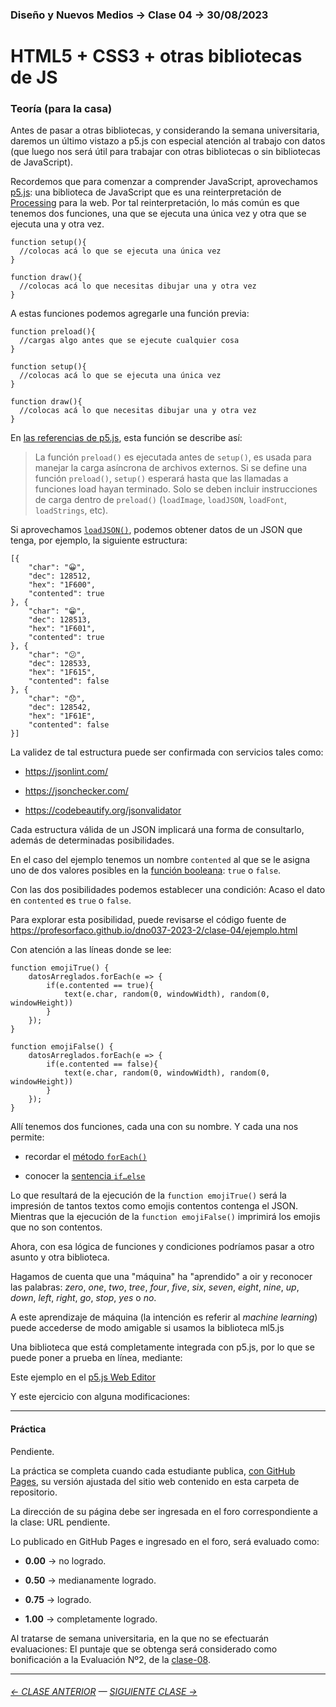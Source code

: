 ### Diseño y Nuevos Medios → Clase 04 → 30/08/2023

# HTML5 + CSS3 + otras bibliotecas de JS

### Teoría (para la casa)

Antes de pasar a otras bibliotecas, y considerando la semana universitaria, daremos un último vistazo a p5.js con especial atención al trabajo con datos (que luego nos será útil para trabajar con otras bibliotecas o sin bibliotecas de JavaScript).

Recordemos que para comenzar a comprender JavaScript, aprovechamos [p5.js](https://p5js.org/es/): una biblioteca de JavaScript que es una reinterpretación de [Processing](https://processing.org/) para la web. Por tal reinterpretación, lo más común es que tenemos dos funciones, una que se ejecuta una única vez y otra que se ejecuta una y otra vez. 

```
function setup(){
  //colocas acá lo que se ejecuta una única vez
}

function draw(){
  //colocas acá lo que necesitas dibujar una y otra vez
}
```

A estas funciones podemos agregarle una función previa:

```
function preload(){
  //cargas algo antes que se ejecute cualquier cosa
}

function setup(){
  //colocas acá lo que se ejecuta una única vez
}

function draw(){
  //colocas acá lo que necesitas dibujar una y otra vez
}
```

En [las referencias de p5.js](https://p5js.org/es/reference/#/p5/preload), esta función se describe así:

> La función `preload()` es ejecutada antes de `setup()`, es usada para manejar la carga asíncrona de archivos externos. Si se define una función `preload()`, `setup()` esperará hasta que las llamadas a funciones load hayan terminado. Solo se deben incluir instrucciones de carga dentro de `preload()` (`loadImage`, `loadJSON`, `loadFont`, `loadStrings`, etc).

Si aprovechamos [`loadJSON()`](https://p5js.org/es/reference/#/p5/loadJSON), podemos obtener datos de un JSON que tenga, por ejemplo, la siguiente estructura:

```
[{
	"char": "😀",
	"dec": 128512,
	"hex": "1F600",
	"contented": true
}, {
	"char": "😁",
	"dec": 128513,
	"hex": "1F601",
	"contented": true
}, {
	"char": "😕",
	"dec": 128533,
	"hex": "1F615",
	"contented": false
}, {
	"char": "😞",
	"dec": 128542,
	"hex": "1F61E",
	"contented": false
}]
```

La validez de tal estructura puede ser confirmada con servicios tales como: 

- https://jsonlint.com/

- https://jsonchecker.com/

- https://codebeautify.org/jsonvalidator

Cada estructura válida de un JSON implicará una forma de consultarlo, además de determinadas posibilidades. 

En el caso del ejemplo tenemos un nombre `contented` al que se le asigna uno de dos valores posibles en la [función booleana](https://es.wikipedia.org/wiki/Funci%C3%B3n_booleana): `true` o `false`.

Con las dos posibilidades podemos establecer una condición: Acaso el dato en `contented` es `true` o `false`. 

Para explorar esta posibilidad, puede revisarse el código fuente de https://profesorfaco.github.io/dno037-2023-2/clase-04/ejemplo.html

Con atención a las líneas donde se lee: 

```
function emojiTrue() {
	datosArreglados.forEach(e => {
		if(e.contented == true){
			text(e.char, random(0, windowWidth), random(0, windowHeight))
		}
	});
}

function emojiFalse() {
	datosArreglados.forEach(e => {
		if(e.contented == false){
			text(e.char, random(0, windowWidth), random(0, windowHeight))
		}
	});
}
```

Allí tenemos dos funciones, cada una con su nombre. Y cada una nos permite:

- recordar el [método `forEach()`](https://developer.mozilla.org/es/docs/Web/JavaScript/Reference/Global_Objects/Array/forEach)

- conocer la [sentencia `if…else`](https://developer.mozilla.org/es/docs/Web/JavaScript/Reference/Statements/if...else)

Lo que resultará de la ejecución de la `function emojiTrue()` será la impresión de tantos textos como emojis contentos contenga el JSON. Mientras que la ejecución de la `function emojiFalse()` imprimirá los emojis que no son contentos.

Ahora, con esa lógica de funciones y condiciones podríamos pasar a otro asunto y otra biblioteca. 

Hagamos de cuenta que una "máquina" ha "aprendido" a oir y reconocer las palabras: *zero*, *one*, *two*, *tree*, *four*, *five*, *six*, *seven*, *eight*, *nine*, *up*, *down*, *left*, *right*, *go*, *stop*, *yes* o *no*.

A este aprendizaje de máquina (la intención es referir al *machine learning*) puede accederse de modo amigable si usamos la biblioteca ml5.js

Una biblioteca que está completamente integrada con p5.js, por lo que se puede poner a prueba en línea, mediante: 

Este ejemplo en el [p5.js Web Editor](https://editor.p5js.org/ml5/sketches/SoundClassification_speechcommand)

Y este ejercicio con alguna modificaciones: 


- - - - - - - - - - - - -

#### Práctica

Pendiente.

La práctica se completa cuando cada estudiante publica, [con GitHub Pages](https://docs.github.com/es/pages/getting-started-with-github-pages/configuring-a-publishing-source-for-your-github-pages-site#publishing-from-a-branch), su versión ajustada del sitio web contenido en esta carpeta de repositorio.

La dirección de su página debe ser ingresada en el foro correspondiente a la clase: URL pendiente.

Lo publicado en GitHub Pages e ingresado en el foro, será evaluado como:

- **0.00** → no logrado.

- **0.50** → medianamente logrado.

- **0.75** → logrado.

- **1.00** → completamente logrado.

Al tratarse de semana universitaria, en la que no se efectuarán evaluaciones: El puntaje que se obtenga será considerado como bonificación a la Evaluación Nº2, de la [clase-08](https://github.com/profesorfaco/dno037-2023-2/tree/main/clase-08).

- - - - - - - 

###### [← CLASE ANTERIOR](https://github.com/profesorfaco/dno037-2023-2/tree/main/clase-03) — [SIGUIENTE CLASE →](https://github.com/profesorfaco/dno037-2023-2/tree/main/clase-05)

